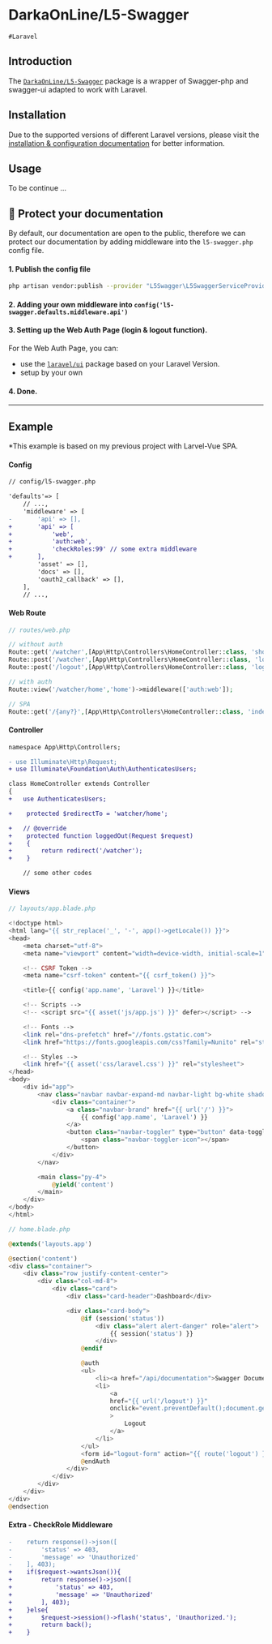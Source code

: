 # DarkaOnLine/L5-Swagger

`#Laravel`

## Introduction

The [`DarkaOnLine/L5-Swagger`](https://github.com/DarkaOnLine/L5-Swagger#disclaimer) package is a wrapper of Swagger-php and swagger-ui adapted to work with Laravel. 

## Installation

Due to the supported versions of different Laravel versions, please visit the [installation & configuration documentation](https://github.com/DarkaOnLine/L5-Swagger/wiki/Installation-&-Configuration) for better information.

## Usage

To be continue ...

## 🚧 Protect your documentation

By default, our documentation are open to the public, therefore we can protect our documentation by adding middleware into the `l5-swagger.php` config file.

#### 1. Publish the config file
```bash
php artisan vendor:publish --provider "L5Swagger\L5SwaggerServiceProvider"
```

#### 2. Adding your own middleware into `config('l5-swagger.defaults.middleware.api')`

#### 3. Setting up the Web Auth Page (login & logout function). 

For the Web Auth Page, you can:
- use the [`laravel/ui`](https://github.com/laravel/ui#supported-versions) package based on your Laravel Version.
- setup by your own

#### 4. Done.

---

## Example

\*This example is based on my previous project with Larvel-Vue SPA.

#### Config

```diff config/l5-swagger.php
// config/l5-swagger.php

'defaults'=> [
	// ...,
    'middleware' => [
-       'api' => [],
+       'api' => [
+			'web',
+			'auth:web',
+			'checkRoles:99' // some extra middleware
+		],
        'asset' => [],
        'docs' => [],
        'oauth2_callback' => [],
    ],
    // ...,

```

#### Web Route

```php routes/web.php
// routes/web.php

// without auth
Route::get('/watcher',[App\Http\Controllers\HomeController::class, 'showLoginForm'])->name('login');
Route::post('/watcher',[App\Http\Controllers\HomeController::class, 'login']);
Route::post('/logout',[App\Http\Controllers\HomeController::class, 'logout'])->name('logout');

// with auth 
Route::view('/watcher/home','home')->middleware(['auth:web']);

// SPA
Route::get('/{any?}',[App\Http\Controllers\HomeController::class, 'index'])->where('any', '^(?!api\/)[\/\w\.-]*');
```

#### Controller

```diff HomeController.php
namespace App\Http\Controllers;

- use Illuminate\Http\Request;
+ use Illuminate\Foundation\Auth\AuthenticatesUsers;

class HomeController extends Controller
{
+	use AuthenticatesUsers;

+    protected $redirectTo = 'watcher/home';

+	// @override
+    protected function loggedOut(Request $request)
+    {
+        return redirect('/watcher');
+    }

	// some other codes
```

#### Views

```php layouts/app.blade.php
// layouts/app.blade.php

<!doctype html>
<html lang="{{ str_replace('_', '-', app()->getLocale()) }}">
<head>
    <meta charset="utf-8">
    <meta name="viewport" content="width=device-width, initial-scale=1">

    <!-- CSRF Token -->
    <meta name="csrf-token" content="{{ csrf_token() }}">

    <title>{{ config('app.name', 'Laravel') }}</title>

    <!-- Scripts -->
    <!-- <script src="{{ asset('js/app.js') }}" defer></script> -->

    <!-- Fonts -->
    <link rel="dns-prefetch" href="//fonts.gstatic.com">
    <link href="https://fonts.googleapis.com/css?family=Nunito" rel="stylesheet">

    <!-- Styles -->
    <link href="{{ asset('css/laravel.css') }}" rel="stylesheet">
</head>
<body>
    <div id="app">
        <nav class="navbar navbar-expand-md navbar-light bg-white shadow-sm">
            <div class="container">
                <a class="navbar-brand" href="{{ url('/') }}">
                    {{ config('app.name', 'Laravel') }}
                </a>
                <button class="navbar-toggler" type="button" data-toggle="collapse" data-target="#navbarSupportedContent" aria-controls="navbarSupportedContent" aria-expanded="false" aria-label="{{ __('Toggle navigation') }}">
                    <span class="navbar-toggler-icon"></span>
                </button>
            </div>
        </nav>

        <main class="py-4">
            @yield('content')
        </main>
    </div>
</body>
</html>
```

```php home.blade.php
// home.blade.php

@extends('layouts.app')

@section('content')
<div class="container">
    <div class="row justify-content-center">
        <div class="col-md-8">
            <div class="card">
                <div class="card-header">Dashboard</div>

                <div class="card-body">
                    @if (session('status'))
                        <div class="alert alert-danger" role="alert">
                            {{ session('status') }}
                        </div>
                    @endif

                    @auth
                    <ul>
                        <li><a href="/api/documentation">Swagger Documentation</a></li>
                        <li>
                            <a
                            href="{{ url('/logout') }}" 
                            onclick="event.preventDefault();document.getElementById('logout-form').submit();"
                            >
                                Logout
                            </a>
                        </li>
                    </ul>
                    <form id="logout-form" action="{{ route('logout') }}" method="POST" style="display: none;">@csrf</form>
                    @endAuth
                </div>
            </div>
        </div>
    </div>
</div>
@endsection

```

#### Extra - CheckRole Middleware

```diff
-    return response()->json([
-        'status' => 403,
-        'message' => 'Unauthorized'
-    ], 403);
+    if($request->wantsJson()){
+        return response()->json([
+            'status' => 403,
+            'message' => 'Unauthorized'
+        ], 403);
+    }else{
+        $request->session()->flash('status', 'Unauthorized.');
+        return back();
+    }

```